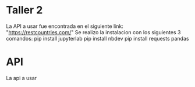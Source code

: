 # Taller 2 
La API a usar fue encontrada en el siguiente link: "https://restcountries.com/"
Se realizo la instalacion con los siguientes 3 comandos:
pip install jupyterlab
pip install nbdev
pip install requests pandas
# API
La api a usar 